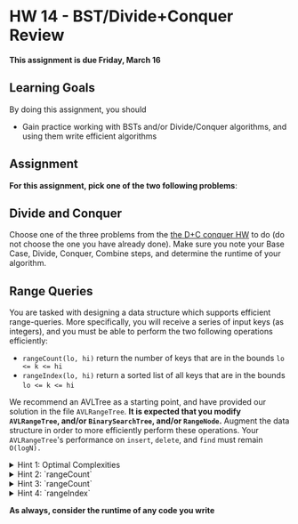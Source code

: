 # HW 14 - BST/Divide+Conquer Review

**This assignment is due Friday, March 16**


## Learning Goals

By doing this assignment, you should

* Gain practice working with BSTs and/or Divide/Conquer algorithms, and using them write efficient algorithms

## Assignment

**For this assignment, pick one of the two following problems**:

## Divide and Conquer

Choose one of the three problems from the [the D+C conquer HW](https://github.com/Olin-DSA/DSA-18/tree/master/sorting/day04) to do (do not choose the one you have already done). Make sure you note your Base Case, Divide, Conquer, Combine steps, and determine the runtime of your algorithm.

## Range Queries

You are tasked with designing a data structure which supports efficient range-queries. More specifically, you will receive a series of input keys (as integers), and you must be able to perform the two following operations efficiently:

* `rangeCount(lo, hi)` return the number of keys that are in the bounds `lo <= k <= hi`
* `rangeIndex(lo, hi)` return a sorted list of all keys that are in the bounds `lo <= k <= hi`

We recommend an AVLTree as a starting point, and have provided our solution in the file `AVLRangeTree`. **It is expected that you modify `AVLRangeTree`, and/or `BinarySearchTree`, and/or `RangeNode`.** Augment the data structure in order to more efficiently perform these operations. Your `AVLRangeTree`'s performance on `insert`, `delete`, and `find` must remain `O(logN).`

<details>
  <summary>Hint 1: Optimal Complexities</summary>
  rangeCount should run in O(log(N). rangeIndex should run in O(log(N) + L), where L = number of keys between [lo,  hi].
</details>

<details>
  <summary>Hint 2: `rangeCount`</summary>
  As a first step, write a function rank(k) which returns the number of keys <= k.
</details>

<details>
  <summary>Hint 3: `rangeCount`</summary>
  Augment the RangeNode to store the number of nodes in its subtree.
</details>

<details>
  <summary>Hint 4: `rangeIndex`</summary>
  Your solution to this will look quite similar to an in-order-traversal.
</details>

**As always, consider the runtime of any code you write**
